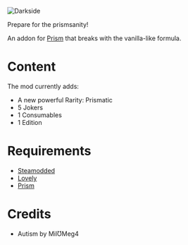 ![Darkside](https://github.com/user-attachments/assets/88e4466d-3937-43f2-b615-299881d1f31a)

Prepare for the prismsanity!

An addon for [Prism](https://github.com/blazingulag/Prism) that breaks with the vanilla-like formula.

# Content

The mod currently adds:
- A new powerful Rarity: Prismatic
- 5 Jokers
- 1 Consumables
- 1 Edition

# Requirements
- [Steamodded](https://github.com/Steamopollys/Steamodded)
- [Lovely](https://github.com/ethangreen-dev/lovely-injector)
- [Prism](https://github.com/blazingulag/Prism)

# Credits
- Autism by MilƱMeg4
